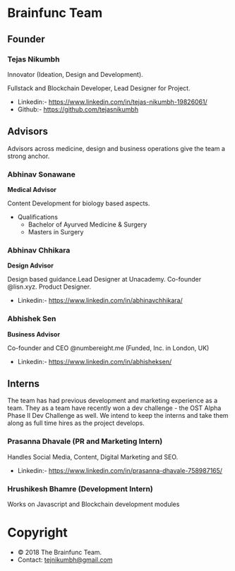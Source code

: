 # Brainfunc Team

## Founder

### Tejas Nikumbh

  Innovator (Ideation, Design and Development). 
  
  Fullstack and Blockchain Developer, Lead Designer for Project.
  - Linkedin:- https://www.linkedin.com/in/tejas-nikumbh-19826061/
  - Github:- https://github.com/tejasnikumbh

## Advisors
Advisors across medicine, design and business operations give the team a strong anchor.

### Abhinav Sonawane

  **Medical Advisor** 
  
  Content Development for biology based aspects.
  - Qualifications
    - Bachelor of Ayurved Medicine & Surgery
    - Masters in Surgery

### Abhinav Chhikara

  **Design Advisor**  
  
  Design based guidance.Lead Designer at Unacademy. 
  Co-founder @lisn.xyz. Product Designer.
  - Linkedin:- https://www.linkedin.com/in/abhinavchhikara/

### Abhishek Sen

  **Business Advisor** 
  
  Co-founder and CEO @numbereight.me (Funded, Inc. in London, UK)
  - Linkedin:- https://www.linkedin.com/in/abhisheksen/

## Interns
The team has had previous development and marketing experience as a team. They as a team have recently won a dev challenge - the OST Alpha Phase II Dev Challenge as well. We intend to keep the interns and take them along as full time hires as the project develops.

### Prasanna Dhavale (PR and Marketing Intern)

  Handles Social Media, Content, Digital Marketing and SEO.
  - Linkedin:- https://www.linkedin.com/in/prasanna-dhavale-758987165/


### Hrushikesh Bhamre (Development Intern)

  Works on Javascript and Blockchain development modules


# Copyright
- © 2018 The Brainfunc Team.
- Contact: tejnikumbh@gmail.com
